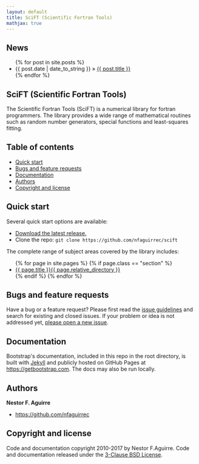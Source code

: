 ```yaml
---
layout: default
title: SciFT (Scientific Fortran Tools)
mathjax: true
---
```


<div id="news">
  <h2>News</h2>
  <ul class="posts">
    {% for post in site.posts %}
      <li><span>{{ post.date | date_to_string }}</span> &raquo; <a href="{{ site.baseurl }}{{ post.url }}">{{ post.title }}</a></li>
    {% endfor %}
  </ul>
</div>

## SciFT (Scientific Fortran Tools)

The Scientific Fortran Tools (SciFT) is a numerical library for fortran programmers.
The library provides a wide range of mathematical routines such as random number generators,
special functions and least-squares fitting.

## Table of contents

- [Quick start](#quick-start)
- [Bugs and feature requests](#bugs-and-feature-requests)
- [Documentation](#documentation)
- [Authors](#authors)
- [Copyright and license](#copyright-and-license)

## Quick start

Several quick start options are available:

- [Download the latest release.](https://github.com/nfaguirrec/scift/tarball/master)
- Clone the repo: `git clone https://github.com/nfaguirrec/scift`

<!-- Read the [Getting started page](https://getbootstrap.com/getting-started/) for information on the framework contents, templates and examples, and more. -->
The complete range of subject areas covered by the library includes:

<div id="sections">
  <ul class="page">
    {% for page in site.pages %}
        {% if page.class == "section" %}
            <li> <a href="{{ site.baseurl }}{{ page.url }}">{{ page.title }}{{ page.relative_directory }}</a></li>
        {% endif %}
    {% endfor %}
  </ul>
</div>


## Bugs and feature requests

Have a bug or a feature request? Please first read the [issue guidelines](https://github.com/twbs/bootstrap/blob/master/CONTRIBUTING.md#using-the-issue-tracker) and search for existing and closed issues. If your problem or idea is not addressed yet, [please open a new issue](https://github.com/twbs/bootstrap/issues/new).


## Documentation

Bootstrap's documentation, included in this repo in the root directory, is built with [Jekyll](https://jekyllrb.com) and publicly hosted on GitHub Pages at <https://getbootstrap.com>. The docs may also be run locally.


## Authors

**Nestor F. Aguirre**
- <https://github.com/nfaguirrec>

## Copyright and license

Code and documentation copyright 2010-2017 by Nestor F.Aguirre. Code and documentation released under the [3-Clause BSD License](https://github.com/nfaguirrec/scift/blob/master/LICENSE).

